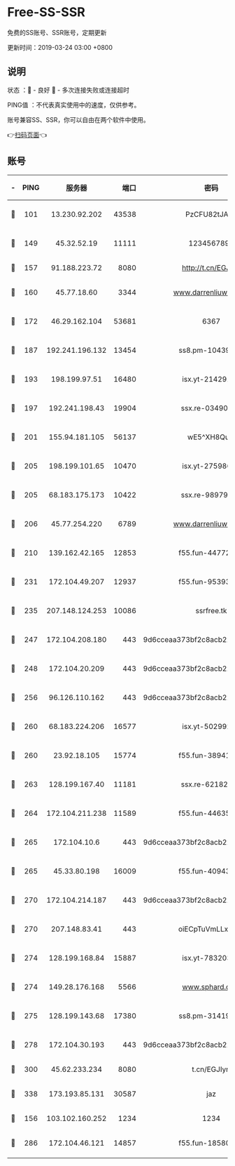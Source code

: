 # Free-SS-SSR

免费的SS账号、SSR账号，定期更新

更新时间：2019-03-24 03:00 +0800

## 说明

状态     ：🙂 - 良好 🙁 - 多次连接失败或连接超时

PING值   ：不代表真实使用中的速度，仅供参考。

账号兼容SS、SSR，你可以自由在两个软件中使用。

👉[扫码页面](https://liesauer.github.io/Free-SS-SSR/)👈

## 账号

|-|PING|服务器|端口|密码|加密方式|区域|
|:----:|:----:|:-----:|-----:|:----:|:----:|:----:|
|🙂|101|13.230.92.202|43538|PzCFU82tJAdZ|aes-256-cfb|JP|
|🙂|149|45.32.52.19|11111|1234567890|aes-256-cfb|JP|
|🙂|157|91.188.223.72|8080|http://t.cn/EGJIyrl|rc4-md5|RU|
|🙂|160|45.77.18.60|3344|www.darrenliuwei.com|aes-256-cfb|JP|
|🙂|172|46.29.162.104|53681|6367|aes-128-ctr|RU|
|🙂|187|192.241.196.132|13454|ss8.pm-10439574|aes-256-cfb|US|
|🙂|193|198.199.97.51|16480|isx.yt-21429161|aes-256-cfb|US|
|🙂|197|192.241.198.43|19904|ssx.re-03490817|aes-256-cfb|US|
|🙂|201|155.94.181.105|56137|wE5^XH8Quw|aes-256-cfb|US|
|🙂|205|198.199.101.65|10470|isx.yt-27598689|aes-256-cfb|US|
|🙂|205|68.183.175.173|10422|ssx.re-98979654|aes-256-cfb|US|
|🙂|206|45.77.254.220|6789|www.darrenliuwei.com|aes-256-cfb|SG|
|🙂|210|139.162.42.165|12853|f55.fun-44772761|aes-256-cfb|SG|
|🙂|231|172.104.49.207|12937|f55.fun-95393089|aes-256-cfb|SG|
|🙂|235|207.148.124.253|10086|ssrfree.tk|aes-256-cfb|SG|
|🙂|247|172.104.208.180|443|9d6cceaa373bf2c8acb22e60b6a58be6|aes-256-cfb|US|
|🙂|248|172.104.20.209|443|9d6cceaa373bf2c8acb22e60b6a58be6|aes-256-cfb|US|
|🙂|256|96.126.110.162|443|9d6cceaa373bf2c8acb22e60b6a58be6|aes-256-cfb|US|
|🙂|260|68.183.224.206|16577|isx.yt-50299273|aes-256-cfb|SG|
|🙂|260|23.92.18.105|15774|f55.fun-38941724|aes-256-cfb|US|
|🙂|263|128.199.167.40|11181|ssx.re-62182209|aes-256-cfb|SG|
|🙂|264|172.104.211.238|11589|f55.fun-44635800|aes-256-cfb|US|
|🙂|265|172.104.10.6|443|9d6cceaa373bf2c8acb22e60b6a58be6|aes-256-cfb|US|
|🙂|265|45.33.80.198|16009|f55.fun-40943567|aes-256-cfb|US|
|🙂|270|172.104.214.187|443|9d6cceaa373bf2c8acb22e60b6a58be6|aes-256-cfb|US|
|🙂|270|207.148.83.41|443|oiECpTuVmLLxk4Ts|aes-256-cfb|AU|
|🙂|274|128.199.168.84|15887|isx.yt-78320366|aes-256-cfb|SG|
|🙂|274|149.28.176.168|5566|www.sphard.com|aes-256-cfb|AU|
|🙂|275|128.199.143.68|17380|ss8.pm-31419663|aes-256-cfb|SG|
|🙂|278|172.104.30.193|443|9d6cceaa373bf2c8acb22e60b6a58be6|aes-256-cfb|US|
|🙂|300|45.62.233.234|8080|t.cn/EGJIyrl|rc4-md5|CA|
|🙂|338|173.193.85.131|30587|jaz|aes-256-cfb|US|
|🙂|156|103.102.160.252|1234|1234|rc4-md5|JP|
|🙂|286|172.104.46.121|14857|f55.fun-18580153|aes-256-cfb|SG|
